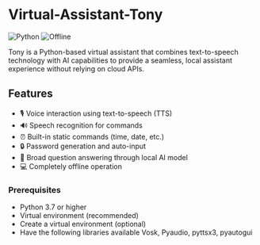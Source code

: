 ﻿# Virtual-Assistant-Tony
 
![Python](https://img.shields.io/badge/Python-3.7+-blue.svg)
![Offline](https://img.shields.io/badge/Works-Offline-green.svg)

Tony is a Python-based virtual assistant that combines text-to-speech technology with AI capabilities to provide a seamless, local assistant experience without relying on cloud APIs.

## Features
- 🎙️ Voice interaction using text-to-speech (TTS)
- 🔊 Speech recognition for commands
- ⏰ Built-in static commands (time, date, etc.)
- 🔒 Password generation and auto-input
- 🤖 Broad question answering through local AI model
- 💻 Completely offline operation
  
### Prerequisites
- Python 3.7 or higher
- Virtual environment (recommended)
- Create a virtual environment (optional)
- Have the following libraries available Vosk, Pyaudio, pyttsx3, pyautogui
